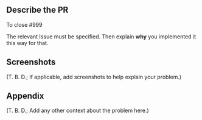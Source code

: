 ## Describe the PR

To close #999

The relevant Issue must be specified.
Then explain **why** you implemented it this way for that.

## Screenshots

(T. B. D.; If applicable, add screenshots to help explain your problem.)

<!--
## Detail of the change

(T. B. D.; A clear and concise description of what you changed.)

- [x] A
- [ ] B
- [ ] C

## Anticipated impacts

(T. B. D.; A clear and concise description of where may be affected by the changes.)

## To reproduce

(T. B. D.)

Steps to check the behavior:

1. Update Libraries `...`
1. Import Database `...`
1. Reload Pages `...`
1. Click on `...`

-->

## Appendix

(T. B. D.; Add any other context about the problem here.)
